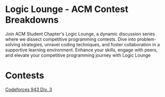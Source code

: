 # Logic Lounge - ACM Contest Breakdowns

Join ACM Student Chapter's Logic Lounge, a dynamic discussion series where we dissect competitive programming contests. Dive into problem-solving strategies, unravel coding techniques, and foster collaboration in a supportive learning environment. Enhance your skills, engage with peers, and elevate your competitive programming journey with Logic Lounge

# Contests

[Codeforces 943 Div. 3](./cf_943_div3)
